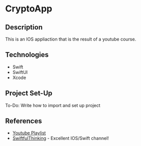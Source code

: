 #  CryptoApp

## Description
This is an IOS appliaction that is the result of a youtube course.

## Technologies

- Swift
- SwiftUI
- Xcode

## Project Set-Up

To-Do: Write how to import and set up project

## References

 - [Youtube Playlist](https://www.youtube.com/playlist?list=PLwvDm4Vfkdphbc3bgy_LpLRQ9DDfFGcFu)
 - [SwiftfulThinking](https://www.youtube.com/channel/UCp25X4LzOLaksp5qY0YMUzg) - Excellent IOS/Swift channel!
